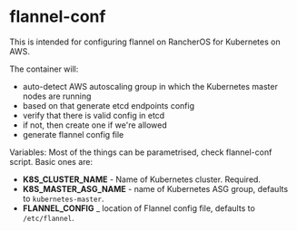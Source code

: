 # flannel-conf

This is intended for configuring flannel on RancherOS for Kubernetes on AWS.

The container will:
- auto-detect AWS autoscaling group in which the Kubernetes master nodes are
  running
- based on that generate etcd endpoints config
- verify that there is valid config in etcd
- if not, then create one if we're allowed
- generate flannel config file

Variables:
Most of the things can be parametrised, check flannel-conf script. Basic ones
are:

- **K8S_CLUSTER_NAME** - Name of Kubernetes cluster. Required.
- **K8S_MASTER_ASG_NAME** - name of Kubernetes ASG group, defaults to
  `kubernetes-master`.
- **FLANNEL_CONFIG** _ location of Flannel config file, defaults to
  `/etc/flannel`.


